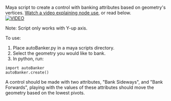 Maya script to create a control with banking attributes based on geometry's vertices. [Watch a video explaining node use](https://youtu.be/k9aUU8taqxo), or read below.  
[![VIDEO](https://media.giphy.com/media/pxokOz05QhoT9er2ui/giphy.gif)](https://youtu.be/k9aUU8taqxo "Autobanker")

Note: Script only works with Y-up axis.

To use:  
1. Place autoBanker.py in a maya scripts directory.
2. Select the geometry you would like to bank.
3. In python, run:
```
import autoBanker
autoBanker.create()
```

A control should be made with two attributes, "Bank Sideways", and "Bank Forwards", playing with the values of these attributes should move the geometry based on the lowest pivots.
